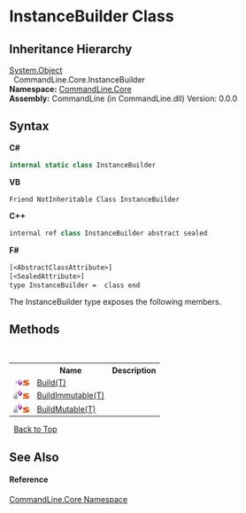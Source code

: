 # InstanceBuilder Class
 


## Inheritance Hierarchy
<a href="https://docs.microsoft.com/dotnet/api/system.object" target="_blank">System.Object</a><br />&nbsp;&nbsp;CommandLine.Core.InstanceBuilder<br />
**Namespace:**&nbsp;<a href="N_CommandLine_Core">CommandLine.Core</a><br />**Assembly:**&nbsp;CommandLine (in CommandLine.dll) Version: 0.0.0

## Syntax

**C#**<br />
``` C#
internal static class InstanceBuilder
```

**VB**<br />
``` VB
Friend NotInheritable Class InstanceBuilder
```

**C++**<br />
``` C++
internal ref class InstanceBuilder abstract sealed
```

**F#**<br />
``` F#
[<AbstractClassAttribute>]
[<SealedAttribute>]
type InstanceBuilder =  class end
```

The InstanceBuilder type exposes the following members.


## Methods
&nbsp;<table><tr><th></th><th>Name</th><th>Description</th></tr><tr><td>![Public method](media/pubmethod.gif "Public method")![Static member](media/static.gif "Static member")</td><td><a href="M_CommandLine_Core_InstanceBuilder_Build__1">Build(T)</a></td><td /></tr><tr><td>![Private method](media/privmethod.gif "Private method")![Static member](media/static.gif "Static member")</td><td><a href="M_CommandLine_Core_InstanceBuilder_BuildImmutable__1">BuildImmutable(T)</a></td><td /></tr><tr><td>![Private method](media/privmethod.gif "Private method")![Static member](media/static.gif "Static member")</td><td><a href="M_CommandLine_Core_InstanceBuilder_BuildMutable__1">BuildMutable(T)</a></td><td /></tr></table>&nbsp;
<a href="#instancebuilder-class">Back to Top</a>

## See Also


#### Reference
<a href="N_CommandLine_Core">CommandLine.Core Namespace</a><br />